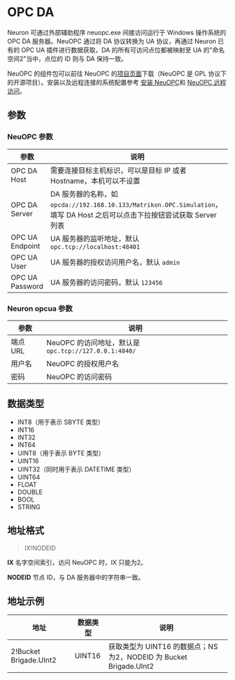 # OPC DA

Neuron 可通过外部辅助程序 neuopc.exe 间接访问运行于 Windows 操作系统的 OPC DA 服务器。NeuOPC 通过将 DA 协议转换为 UA 协议，再通过 Neuron 已有的 OPC UA 插件进行数据获取，DA 的所有可访问点位都被映射至 UA 的"命名空间2"当中，点位的 ID 则与 DA 保持一致。

NeuOPC 的组件包可以前往 NeuOPC 的[项目页面](https://github.com/neugates/neuopc)下载（NeuOPC 是 GPL 协议下的开源项目）。安装以及远程连接的系统配置参考 [安装 NeuOPC](./install.md)和 [NeuOPC 远程访问](./remote.md)。

## 参数 

### NeuOPC 参数

| 参数            | 说明                                                         |
| --------------- | ------------------------------------------------------------ |
| OPC DA Host     | 需要连接目标主机标识，可以是目标 IP 或者 Hostname，本机可以不设置 |
| OPC DA Server   | DA 服务器的名称，如 `opcda://192.168.10.133/Matrikon.OPC.Simulation`，填写 DA Host 之后可以点击下拉按钮尝试获取 Server 列表 |
| OPC UA Endpoint | UA 服务器的监听地址，默认 `opc.tcp://localhost:48401`        |
| OPC UA User     | UA 服务器的授权访问用户名，默认 `admin`                      |
| OPC UA Password | UA 服务器的访问密码，默认 `123456`                           |

### Neuron opcua 参数

| 参数     | 说明                                                 |
| -------- | ---------------------------------------------------- |
| 端点 URL | NeuOPC 的访问地址，默认是`opc.tcp://127.0.0.1:4840/` |
| 用户名   | NeuOPC 的授权用户名                                  |
| 密码     | NeuOPC 的访问密码                                    |

## 数据类型

* INT8（用于表示 SBYTE 类型）
* INT16
* INT32
* INT64
* UINT8（用于表示 BYTE 类型）
* UINT16
* UINT32（同时用于表示 DATETIME 类型）
* UINT64
* FLOAT
* DOUBLE
* BOOL
* STRING

## 地址格式

> IX!NODEID</span>

**IX** 名字空间索引，访问 NeuOPC 时，IX 只能为2。

**NODEID** 节点 ID，与 DA 服务器中的字符串一致。

## 地址示例

| 地址                   | 数据类型 | 说明                                                         |
| ---------------------- | -------- | ------------------------------------------------------------ |
| 2!Bucket Brigade.UInt2 | UINT16   | 获取类型为 UINT16 的数据点；NS 为2，NODEID 为 Bucket Brigade.UInt2 |